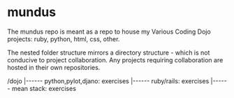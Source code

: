 # mundus
The mundus repo is meant as a repo to house my Various Coding Dojo projects: ruby, python, html, css, other.

The nested folder structure mirrors a directory structure - which is not conducive to project collaboration.
Any projects requiring collaboration are hosted in their own repositories.

/dojo
|------ python,pylot,djano: exercises
|------ ruby/rails: exercises
|------ mean stack: exercises
